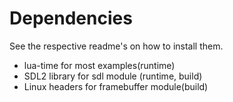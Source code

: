 # Dependencies

See the respective readme's on how to install them.

 * lua-time for most examples(runtime)
 * SDL2 library for sdl module (runtime, build)
 * Linux headers for framebuffer module(build)
